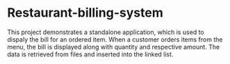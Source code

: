 # Restaurant-billing-system
This project demonstrates a standalone application, which is used to dispaly the bill for an ordered item.
When a customer orders items from the menu, the bill is displayed along with quantity and respective amount.
The data is retrieved from files and inserted into the linked list.
